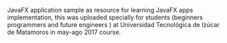 JavaFX application sample as resource for learning JavaFX apps implementation, this was uploaded specially for students (beginners programmers and future engineers ) at Universidad Tecnológica de Izúcar de Matamoros in may-ago 2017 course.
